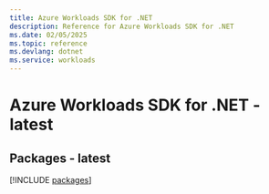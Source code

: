 ```yaml
---
title: Azure Workloads SDK for .NET
description: Reference for Azure Workloads SDK for .NET
ms.date: 02/05/2025
ms.topic: reference
ms.devlang: dotnet
ms.service: workloads
---
```

# Azure Workloads SDK for .NET - latest
## Packages - latest
[!INCLUDE [packages](workloads-index.md)]